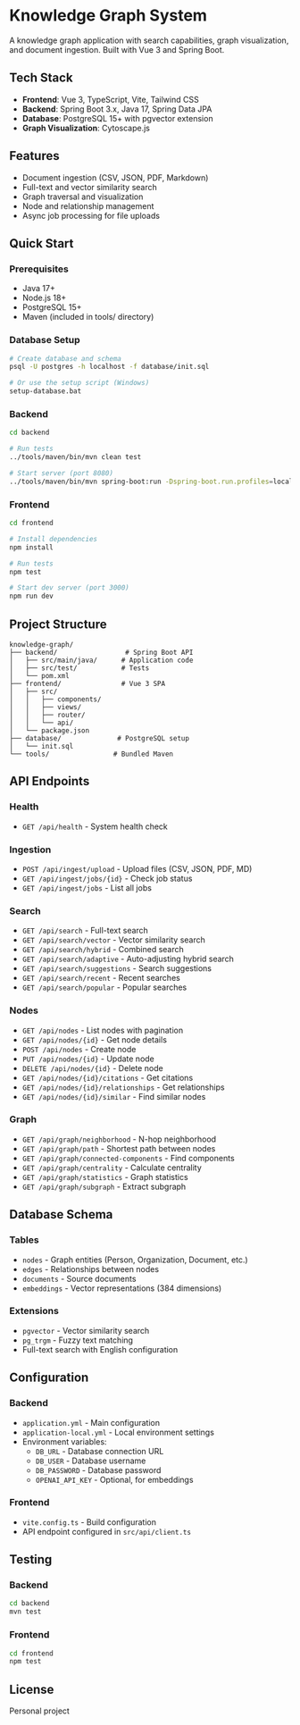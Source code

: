 # Knowledge Graph System

A knowledge graph application with search capabilities, graph visualization, and document ingestion. Built with Vue 3 and Spring Boot.

## Tech Stack

- **Frontend**: Vue 3, TypeScript, Vite, Tailwind CSS
- **Backend**: Spring Boot 3.x, Java 17, Spring Data JPA
- **Database**: PostgreSQL 15+ with pgvector extension
- **Graph Visualization**: Cytoscape.js

## Features

- Document ingestion (CSV, JSON, PDF, Markdown)
- Full-text and vector similarity search
- Graph traversal and visualization
- Node and relationship management
- Async job processing for file uploads

## Quick Start

### Prerequisites

- Java 17+
- Node.js 18+
- PostgreSQL 15+
- Maven (included in tools/ directory)

### Database Setup

```bash
# Create database and schema
psql -U postgres -h localhost -f database/init.sql

# Or use the setup script (Windows)
setup-database.bat
```

### Backend

```bash
cd backend

# Run tests
../tools/maven/bin/mvn clean test

# Start server (port 8080)
../tools/maven/bin/mvn spring-boot:run -Dspring-boot.run.profiles=local
```

### Frontend

```bash
cd frontend

# Install dependencies
npm install

# Run tests
npm test

# Start dev server (port 3000)
npm run dev
```

## Project Structure

```
knowledge-graph/
├── backend/                 # Spring Boot API
│   ├── src/main/java/      # Application code
│   ├── src/test/           # Tests
│   └── pom.xml            
├── frontend/               # Vue 3 SPA
│   ├── src/
│   │   ├── components/    
│   │   ├── views/         
│   │   ├── router/        
│   │   └── api/          
│   └── package.json      
├── database/              # PostgreSQL setup
│   └── init.sql          
└── tools/                # Bundled Maven
```

## API Endpoints

### Health
- `GET /api/health` - System health check

### Ingestion
- `POST /api/ingest/upload` - Upload files (CSV, JSON, PDF, MD)
- `GET /api/ingest/jobs/{id}` - Check job status
- `GET /api/ingest/jobs` - List all jobs

### Search
- `GET /api/search` - Full-text search
- `GET /api/search/vector` - Vector similarity search
- `GET /api/search/hybrid` - Combined search
- `GET /api/search/adaptive` - Auto-adjusting hybrid search
- `GET /api/search/suggestions` - Search suggestions
- `GET /api/search/recent` - Recent searches
- `GET /api/search/popular` - Popular searches

### Nodes
- `GET /api/nodes` - List nodes with pagination
- `GET /api/nodes/{id}` - Get node details
- `POST /api/nodes` - Create node
- `PUT /api/nodes/{id}` - Update node
- `DELETE /api/nodes/{id}` - Delete node
- `GET /api/nodes/{id}/citations` - Get citations
- `GET /api/nodes/{id}/relationships` - Get relationships
- `GET /api/nodes/{id}/similar` - Find similar nodes

### Graph
- `GET /api/graph/neighborhood` - N-hop neighborhood
- `GET /api/graph/path` - Shortest path between nodes
- `GET /api/graph/connected-components` - Find components
- `GET /api/graph/centrality` - Calculate centrality
- `GET /api/graph/statistics` - Graph statistics
- `GET /api/graph/subgraph` - Extract subgraph

## Database Schema

### Tables
- `nodes` - Graph entities (Person, Organization, Document, etc.)
- `edges` - Relationships between nodes
- `documents` - Source documents
- `embeddings` - Vector representations (384 dimensions)

### Extensions
- `pgvector` - Vector similarity search
- `pg_trgm` - Fuzzy text matching
- Full-text search with English configuration

## Configuration

### Backend
- `application.yml` - Main configuration
- `application-local.yml` - Local environment settings
- Environment variables:
  - `DB_URL` - Database connection URL
  - `DB_USER` - Database username
  - `DB_PASSWORD` - Database password
  - `OPENAI_API_KEY` - Optional, for embeddings

### Frontend
- `vite.config.ts` - Build configuration
- API endpoint configured in `src/api/client.ts`

## Testing

### Backend
```bash
cd backend
mvn test
```

### Frontend
```bash
cd frontend
npm test
```

## License

Personal project